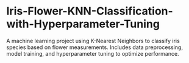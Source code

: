 # Iris-Flower-KNN-Classification-with-Hyperparameter-Tuning
A machine learning project using K-Nearest Neighbors to classify iris species based on flower measurements. Includes data preprocessing, model training, and hyperparameter tuning to optimize performance.
